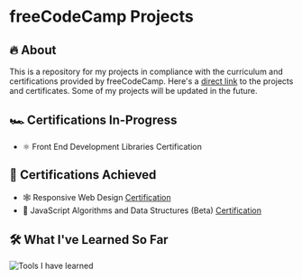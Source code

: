 # freeCodeCamp Projects

## 🔥 About

This is a repository for my projects in compliance with the curriculum and certifications provided by freeCodeCamp.
Here's a [direct link](https://www.freecodecamp.org/map-soriano) to the projects and certificates. Some of my projects will be updated in the future.

## 🏎️ Certifications In-Progress
- ⚛️ Front End Development Libraries Certification

## 🏁 Certifications Achieved
- 🕸️ Responsive Web Design [Certification](https://www.freecodecamp.org/certification/map-soriano/responsive-web-design)
- 🧮 JavaScript Algorithms and Data Structures (Beta) [Certification](https://www.freecodecamp.org/certification/map-soriano/javascript-algorithms-and-data-structures)

## 🛠️ What I've Learned So Far

<img src="https://skillicons.dev/icons?i=html,css,js,bootstrap,jquery,react,redux" alt="Tools I have learned">
